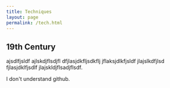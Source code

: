 ```yaml
---
title: Techniques
layout: page
permalink: /tech.html
---
```

## 19th Century
ajsdlfjsldf ajlskdjflsdjfl dfjlasjdkfljsdkflj jflaksjdlkfjsldf jlajslkdfjlsd fjlasjdklfjsdlf jlajskldjflsadjflsdf.

I don't understand github.
